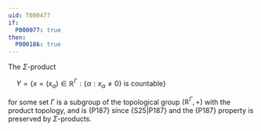 ```yaml
---
uid: T000477
if:
  P000077: true 
then:
  P000186: true
---
```


The $\Sigma$-product

$\quad Y=\{x=(x_\alpha)\in\mathbb R^\Gamma:\{\alpha:x_\alpha\ne 0\}\text{ is countable}\}$

for some set $\Gamma$ is a subgroup of the topological group $(\mathbb R^\Gamma,+)$
with the product topology, and is {P187}
since {S25|P187}
and the {P187} property is preserved by $\Sigma$-products.
